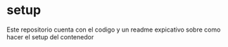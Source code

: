 # setup
Este repositorio cuenta con el codigo y un readme expicativo sobre como hacer el setup del contenedor 
